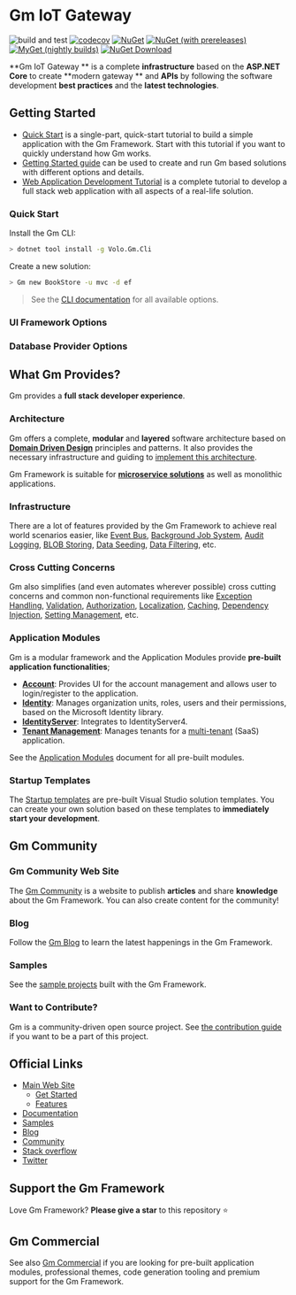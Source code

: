 # Gm IoT Gateway

![build and test](https://img.shields.io/github/workflow/status/Gmframework/Gm/build%20and%20test/dev?style=flat-square)
[![codecov](https://codecov.io/gh/Gmframework/Gm/branch/dev/graph/badge.svg?token=jUKLCxa6HF)](https://codecov.io/gh/Gmframework/Gm)
[![NuGet](https://img.shields.io/nuget/v/Volo.Gm.Core.svg?style=flat-square)](https://www.nuget.org/packages/Volo.Gm.Core)
[![NuGet (with prereleases)](https://img.shields.io/nuget/vpre/Volo.Gm.Core.svg?style=flat-square)](https://www.nuget.org/packages/Volo.Gm.Core)
[![MyGet (nightly builds)](https://img.shields.io/myget/Gm-nightly/vpre/Volo.Gm.svg?style=flat-square)](https://docs.Gm.io/en/Gm/latest/Nightly-Builds)
[![NuGet Download](https://img.shields.io/nuget/dt/Volo.Gm.Core.svg?style=flat-square)](https://www.nuget.org/packages/Volo.Gm.Core)

 **Gm IoT Gateway ** is a complete **infrastructure** based on the **ASP.NET Core** to create **modern gateway ** and **APIs** by following the software development **best practices** and the **latest technologies**.

## Getting Started

- [Quick Start](https://docs.Gm.io/en/Gm/latest/Tutorials/Todo/Index) is a single-part, quick-start tutorial to build a simple application with the Gm Framework. Start with this tutorial if you want to quickly understand how Gm works.
- [Getting Started guide](https://docs.Gm.io/en/Gm/latest/Getting-Started) can be used to create and run Gm based solutions with different options and details.
- [Web Application Development Tutorial](https://docs.Gm.io/en/Gm/latest/Tutorials/Part-1) is a complete tutorial to develop a full stack web application with all aspects of a real-life solution.

### Quick Start

Install the Gm CLI:

````bash
> dotnet tool install -g Volo.Gm.Cli
````

Create a new solution:

````bash
> Gm new BookStore -u mvc -d ef
````

> See the [CLI documentation](https://docs.Gm.io/en/Gm/latest/CLI) for all available options.

### UI Framework Options



### Database Provider Options



## What Gm Provides?

Gm provides a **full stack developer experience**.

### Architecture



Gm offers a complete, **modular** and **layered** software architecture based on **[Domain Driven Design](https://docs.Gm.io/en/Gm/latest/Domain-Driven-Design)** principles and patterns. It also provides the necessary infrastructure and guiding to [implement this architecture](https://docs.Gm.io/en/Gm/latest/Domain-Driven-Design-Implementation-Guide).

Gm Framework is suitable for **[microservice solutions](https://docs.Gm.io/en/Gm/latest/Microservice-Architecture)** as well as monolithic applications.

### Infrastructure

There are a lot of features provided by the Gm Framework to achieve real world scenarios easier, like [Event Bus](https://docs.Gm.io/en/Gm/latest/Event-Bus), [Background Job System](https://docs.Gm.io/en/Gm/latest/Background-Jobs), [Audit Logging](https://docs.Gm.io/en/Gm/latest/Audit-Logging), [BLOB Storing](https://docs.Gm.io/en/Gm/latest/Blob-Storing), [Data Seeding](https://docs.Gm.io/en/Gm/latest/Data-Seeding), [Data Filtering](https://docs.Gm.io/en/Gm/latest/Data-Filtering), etc.

### Cross Cutting Concerns

Gm also simplifies (and even automates wherever possible) cross cutting concerns and common non-functional requirements like [Exception Handling](https://docs.Gm.io/en/Gm/latest/Exception-Handling), [Validation](https://docs.Gm.io/en/Gm/latest/Validation), [Authorization](https://docs.Gm.io/en/Gm/latest/Authorization), [Localization](https://docs.Gm.io/en/Gm/latest/Localization), [Caching](https://docs.Gm.io/en/Gm/latest/Caching), [Dependency Injection](https://docs.Gm.io/en/Gm/latest/Dependency-Injection), [Setting Management](https://docs.Gm.io/en/Gm/latest/Settings), etc.

### Application Modules

Gm is a modular framework and the Application Modules provide **pre-built application functionalities**;

- [**Account**](https://docs.Gm.io/en/Gm/latest/Modules/Account): Provides UI for the account management and allows user to login/register to the application.
- **[Identity](https://docs.Gm.io/en/Gm/latest/Modules/Identity)**: Manages organization units, roles, users and their permissions, based on the Microsoft Identity library.
- [**IdentityServer**](https://docs.Gm.io/en/Gm/latest/Modules/IdentityServer): Integrates to IdentityServer4.
- [**Tenant Management**](https://docs.Gm.io/en/Gm/latest/Modules/Tenant-Management): Manages tenants for a [multi-tenant](https://docs.Gm.io/en/Gm/latest/Multi-Tenancy) (SaaS) application.

See the [Application Modules](https://docs.Gm.io/en/Gm/latest/Modules/Index) document for all pre-built modules.

### Startup Templates

The [Startup templates](https://docs.Gm.io/en/Gm/latest/Startup-Templates/Index) are pre-built Visual Studio solution templates. You can create your own solution based on these templates to **immediately start your development**.

## Gm Community

### Gm Community Web Site

The [Gm Community](https://community.Gm.io/) is a website to publish **articles** and share **knowledge** about the Gm Framework. You can also create content for the community!

### Blog

Follow the [Gm Blog](https://blog.Gm.io/) to learn the latest happenings in the Gm Framework.

### Samples

See the [sample projects](https://docs.Gm.io/en/Gm/latest/Samples/Index) built with the Gm Framework.

### Want to Contribute?

Gm is a community-driven open source project. See [the contribution guide](https://docs.Gm.io/en/Gm/latest/Contribution/Index) if you want to be a part of this project.

## Official Links

* <a href="https://Gm.io/" target="_blank">Main Web Site</a>
  * <a href="https://Gm.io/get-started" target="_blank">Get Started</a>
  * <a href="https://Gm.io/features" target="_blank">Features</a>
* <a href="https://docs.Gm.io/" target="_blank">Documentation</a>
* <a href="https://docs.Gm.io/en/Gm/latest/Samples/Index" target="_blank">Samples</a>
* <a href="https://blog.Gm.io/" target="_blank">Blog</a>
* <a href="https://community.Gm.io/" target="_blank">Community</a>
* <a href="https://stackoverflow.com/questions/tagged/Gm" target="_blank">Stack overflow</a>
* <a href="https://twitter.com/Gmframework" target="_blank">Twitter</a>

## Support the Gm Framework

Love Gm Framework? **Please give a star** to this repository :star:

## Gm Commercial

See also [Gm Commercial](https://commercial.Gm.io/) if you are looking for pre-built application modules, professional themes, code generation tooling and premium support for the Gm Framework.
